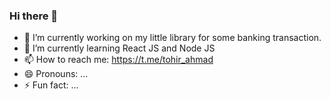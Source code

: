 ### Hi there 👋

- 🔭 I’m currently working on my little library for some banking transaction.
- 🌱 I’m currently learning React JS and Node JS
- 📫 How to reach me: https://t.me/tohir_ahmad
- 😄 Pronouns: ...
- ⚡ Fun fact: ...

<!--
**oinpentuls/oinpentuls** is a ✨ _special_ ✨ repository because its `README.md` (this file) appears on your GitHub profile.

Here are some ideas to get you started:

- 🔭 I’m currently working on ...
- 🌱 I’m currently learning ...
- 👯 I’m looking to collaborate on ...
- 🤔 I’m looking for help with ...
- 💬 Ask me about ...
- 📫 How to reach me: ...
- 😄 Pronouns: ...
- ⚡ Fun fact: ...
-->
